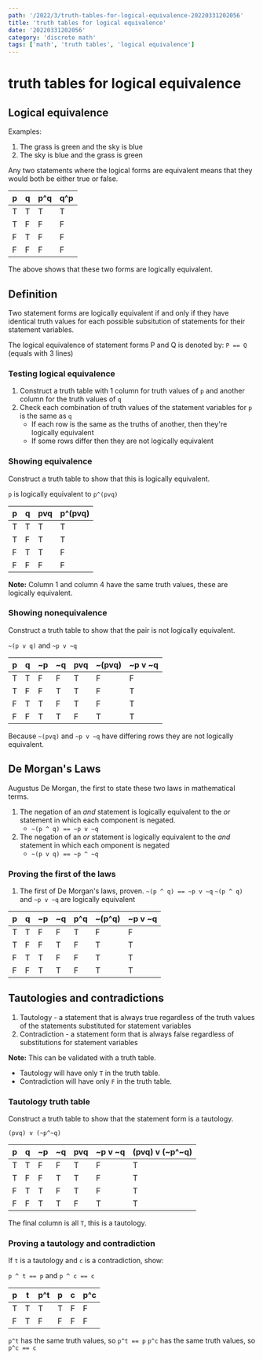```yaml
---
path: '/2022/3/truth-tables-for-logical-equivalence-20220331202056'
title: 'truth tables for logical equivalence'
date: '20220331202056'
category: 'discrete math'
tags: ['math', 'truth tables', 'logical equivalence']
---
```


# truth tables for logical equivalence

## Logical equivalence

Examples:
1. The grass is green and the sky is blue
1. The sky is blue and the grass is green

Any two statements where the logical forms are equivalent means that they would
both be either true or false.

| p | q | p^q | q^p |
|---|---|-----|-----|
| T | T |  T  |  T  |
| T | F |  F  |  F  |
| F | T |  F  |  F  |
| F | F |  F  |  F  |

The above shows that these two forms are logically equivalent.

## Definition
Two statement forms are logically equivalent if and only if they have identical
truth values for each possible subsitution of statements for their statement
variables.

The logical equivalence of statement forms P and Q is denoted by:
`P == Q` (equals with 3 lines)

### Testing logical equivalence
1. Construct a truth table with 1 column for truth values of `p` and another column
for the truth values of `q`
1. Check each combination of truth values of the statement variables for `p` is the same as `q`
    * If each row is the same as the truths of another, then they're logically equivalent
    * If some rows differ then they are not logically equivalent

### Showing equivalence
Construct a truth table to show that this is logically equivalent.

`p` is logically equivalent to `p^(pvq)`

| p | q | pvq | p^(pvq) |
|---|---|-----|---------|
| T | T |  T  |    T    |
| T | F |  T  |    T    |
| F | T |  T  |    F    |
| F | F |  F  |    F    |

**Note:** Column 1 and column 4 have the same truth values, these are logically equivalent.

### Showing nonequivalence
Construct a truth table to show that the pair is not logically equivalent.

`~(p v q)` and `~p v ~q`

| p | q | ~p | ~q | pvq | ~(pvq) | ~p v ~q |
|---|---|----|----|-----|--------|---------|
| T | T | F  | F  |  T  |    F   |    F    |
| T | F | F  | T  |  T  |    F   |    T    |
| F | T | T  | F  |  T  |    F   |    T    |
| F | F | T  | T  |  F  |    T   |    T    |

Because `~(pvq)` and `~p v ~q` have differing rows they are not logically equivalent.

## De Morgan's Laws
Augustus De Morgan, the first to state these two laws in mathematical terms.

1. The negation of an *and* statement is logically equivalent to the *or* statement
in which each component is negated.
    * `~(p ^ q) == ~p v ~q`
1. The negation of an *or* statement is logically equivalent to the *and* statement
in which each omponent is negated
    * `~(p v q) == ~p ^ ~q`

### Proving the first of the laws

1. The first of De Morgan's laws, proven. `~(p ^ q) == ~p v ~q`
`~(p ^ q)` and `~p v ~q` are logically equivalent

| p | q | ~p | ~q | p^q | ~(p^q) | ~p v ~q |
|---|---|----|----|-----|--------|---------|
| T | T | F  | F  |  T  |    F   |    F    |
| T | F | F  | T  |  F  |    T   |    T    |
| F | T | T  | F  |  F  |    T   |    T    |
| F | F | T  | T  |  F  |    T   |    T    |

## Tautologies and contradictions
1. Tautology - a statement that is always true regardless of the truth values of the statements
substituted for statement variables
1. Contradiction - a statement form that is always false regardless of substitutions for
statement variables

**Note:** This can be validated with a truth table.
* Tautology will have only `T` in the truth table.
* Contradiction will have only `F` in the truth table.

### Tautology truth table
Construct a truth table to show that the statement form is a tautology.

`(pvq) v (~p^~q)`

| p | q | ~p | ~q | pvq | ~p v ~q | (pvq) v (~p^~q) |
|---|---|----|----|-----|---------|-----------------|
| T | T | F  | F  |  T  |    F    |       T         |
| T | F | F  | T  |  T  |    F    |       T         |
| F | T | T  | F  |  T  |    F    |       T         |
| F | F | T  | T  |  F  |    T    |       T         |

The final column is all `T`, this is a tautology.

### Proving a tautology and contradiction
If `t` is a tautology and `c` is a contradiction, show:

`p ^ t == p` and `p ^ c == c`

| p | t | p^t | p | c | p^c |
|---|---|-----|---|---|-----|
| T | T |  T  | T | F |  F  |
| F | T |  F  | F | F |  F  |

`p^t` has the same truth values, so `p^t == p`
`p^c` has the same truth values, so `p^c == c`

